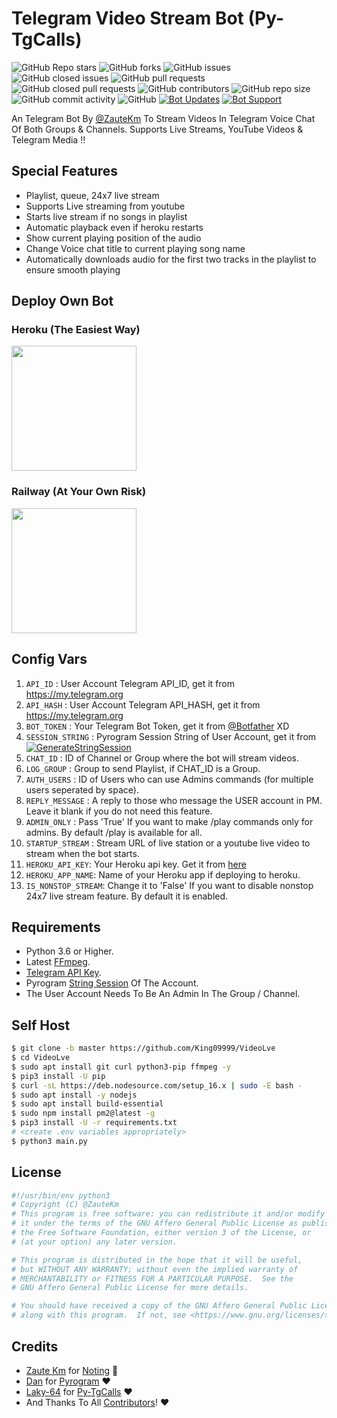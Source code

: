 # Telegram Video Stream Bot (Py-TgCalls)

![GitHub Repo stars](https://img.shields.io/github/stars/ZauteKm/VideoStreamBot?color=blue&style=flat)
![GitHub forks](https://img.shields.io/github/forks/ZauteKm/VideoStreamBot?color=green&style=flat)
![GitHub issues](https://img.shields.io/github/issues/ZauteKm/VideoStreamBot)
![GitHub closed issues](https://img.shields.io/github/issues-closed/ZauteKm/VideoStreamBot)
![GitHub pull requests](https://img.shields.io/github/issues-pr/ZauteKm/VideoStreamBot)
![GitHub closed pull requests](https://img.shields.io/github/issues-pr-closed/ZauteKm/VideoStreamBot)
![GitHub contributors](https://img.shields.io/github/contributors/ZauteKm/VideoStreamBot?style=flat)
![GitHub repo size](https://img.shields.io/github/repo-size/ZauteKm/VideoStreamBot?color=red)
![GitHub commit activity](https://img.shields.io/github/commit-activity/m/ZauteKm/VideoStreamBot)
![GitHub](https://img.shields.io/github/license/ZauteKm/VideoStreamBot)
[![Bot Updates](https://img.shields.io/badge/VideoStreamBot-Updates%20Channel-green)](https://t.me/TGBotsProJect)
[![Bot Support](https://img.shields.io/badge/VideoStreamBot-Support%20Group-blue)](https://t.me/ZauteBot)

An Telegram Bot By [@ZauteKm](https://t.me/ZauteKm) To Stream Videos In Telegram Voice Chat Of Both Groups & Channels. Supports Live Streams, YouTube Videos & Telegram Media !!

## Special Features

- Playlist, queue, 24x7 live stream
- Supports Live streaming from youtube
- Starts live stream if no songs in playlist
- Automatic playback even if heroku restarts
- Show current playing position of the audio
- Change Voice chat title to current playing song name
- Automatically downloads audio for the first two tracks in the playlist to ensure smooth playing

## Deploy Own Bot

### Heroku (The Easiest Way)
<p><a href="https://heroku.com/deploy?template=https://github.com/King09999/VideoLve/tree/master"><img src="https://img.shields.io/badge/Deploy%20to%20Heroku-blueviolet?style=for-the-badge&logo=heroku" width="200""/></a></p>

### Railway (At Your Own Risk)
<p><a href="https://railway.app/new/template?template=https%3A%2F%2Fgithub.com%2FKing09999%2FVideoLve%2Ftree%2Fmaster&envs=API_ID%2CAPI_HASH%2CBOT_TOKEN%2CSESSION_STRING%2CSUDO_USERS%2CASSISTANT_NAME%2CSUPPORT_GROUP%2CUPDATES_CHANNEL%2CREPLY_MESSAGE&optionalEnvs=LOG_GROUP%2CADMIN_ONLY%2CREPLY_MESSAGE&API_IDDesc=Your+Telegram+API_ID+get+it+from+my.telegram.org%2Fapps&API_HASHDesc=Your+Telegram+API_HASH+get+it+from+my.telegram.org%2Fapps&BOT_TOKENDesc=Bot+token+of+your+bot%2C+get+from+%40Botfather&ASSISTANT_NAME&SESSION_STRINGDesc=Session+string%2C+use+%40https://replit.com/@ZauteKm/GenerateStringSession+to+generate+pyrogram+session+string&REPLY_MESSAGEDesc=A+reply+message+to+those+who+message+the+USER+account+in+PM.+Make+it+blank+if+you+do+not+need+this+feature.&REPLY_MESSAGEDefault=Hello Sir, I'm a bot to stream videos on telegram voice chat, not having time to chat with you 😂!Go And text Your Gf&SUDO_USERS&SUPPORT_GROUP&UPDATES_CHANNEL"> <img src="https://img.shields.io/badge/Deploy%20to%20Railway-blueviolet?style=for-the-badge&logo=railway" width="200""/></a></p>


## Config Vars
1. `API_ID` : User Account Telegram API_ID, get it from https://my.telegram.org
2. `API_HASH` : User Account Telegram API_HASH, get it from https://my.telegram.org
3. `BOT_TOKEN` : Your Telegram Bot Token, get it from [@Botfather](https://t.me/botfather) XD
4. `SESSION_STRING` : Pyrogram Session String of User Account, get it from [![GenerateStringSession](https://img.shields.io/badge/repl.it-GenerateStringSession-yellowgreen)](https://replit.com/@ZauteKm/GenerateStringSession)
5. `CHAT_ID` : ID of Channel or Group where the bot will stream videos.
6. `LOG_GROUP` : Group to send Playlist, if CHAT_ID is a Group.
7. `AUTH_USERS` : ID of Users who can use Admins commands (for multiple users seperated by space).
8. `REPLY_MESSAGE` : A reply to those who message the USER account in PM. Leave it blank if you do not need this feature.
9. `ADMIN_ONLY` : Pass 'True' If you want to make /play commands only for admins. By default /play is available for all.
10. `STARTUP_STREAM` : Stream URL of live station or a youtube live video to stream when the bot starts.
11. `HEROKU_API_KEY`: Your Heroku api key. Get it from [here](https://dashboard.heroku.com/account)
12. `HEROKU_APP_NAME`: Name of your Heroku app if deploying to heroku.
13. `IS_NONSTOP_STREAM`: Change it to 'False' If you want to disable nonstop 24x7 live stream feature. By default it is enabled.

## Requirements
- Python 3.6 or Higher.
- Latest [FFmpeg](https://www.ffmpeg.org/).
- [Telegram API Key](https://docs.pyrogram.org/intro/quickstart#enjoy-the-api).
- Pyrogram [String Session](https://replit.com/@ZauteKm/GenerateStringSession) Of The Account.
- The User Account Needs To Be An Admin In The Group / Channel.

## Self Host
```sh
$ git clone -b master https://github.com/King09999/VideoLve
$ cd VideoLve
$ sudo apt install git curl python3-pip ffmpeg -y
$ pip3 install -U pip
$ curl -sL https://deb.nodesource.com/setup_16.x | sudo -E bash -
$ sudo apt install -y nodejs
$ sudo apt install build-essential
$ sudo npm install pm2@latest -g
$ pip3 install -U -r requirements.txt
# <create .env variables appropriately>
$ python3 main.py
```

## License
```sh
#!/usr/bin/env python3
# Copyright (C) @ZauteKm
# This program is free software: you can redistribute it and/or modify
# it under the terms of the GNU Affero General Public License as published by
# the Free Software Foundation, either version 3 of the License, or
# (at your option) any later version.

# This program is distributed in the hope that it will be useful,
# but WITHOUT ANY WARRANTY; without even the implied warranty of
# MERCHANTABILITY or FITNESS FOR A PARTICULAR PURPOSE.  See the
# GNU Affero General Public License for more details.

# You should have received a copy of the GNU Affero General Public License
# along with this program.  If not, see <https://www.gnu.org/licenses/>.
```

## Credits

- [Zaute Km](https://github.com/ZauteKm) for [Noting](https://github.com/ZauteKm/VideoStreamBot) 😬
- [Dan](https://github.com/delivrance) for [Pyrogram](https://github.com/pyrogram/pyrogram) ❤️
- [Laky-64](https://github.com/Laky-64) for [Py-TgCalls](https://github.com/pytgcalls/pytgcalls) ❤️
- And Thanks To All [Contributors](https://github.com/ZauteKm/VideoStreamBot/graphs/contributors)! ❤️
